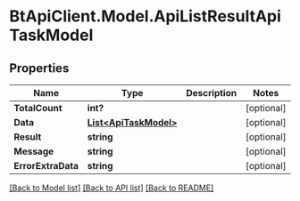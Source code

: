# BtApiClient.Model.ApiListResultApiTaskModel
## Properties

Name | Type | Description | Notes
------------ | ------------- | ------------- | -------------
**TotalCount** | **int?** |  | [optional] 
**Data** | [**List&lt;ApiTaskModel&gt;**](ApiTaskModel.md) |  | [optional] 
**Result** | **string** |  | [optional] 
**Message** | **string** |  | [optional] 
**ErrorExtraData** | **string** |  | [optional] 

[[Back to Model list]](../README.md#documentation-for-models) [[Back to API list]](../README.md#documentation-for-api-endpoints) [[Back to README]](../README.md)

